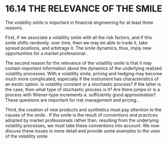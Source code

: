 # 16.14 THE RELEVANCE OF THE SMILE  

The volatility smile is important in financial engineering for at least three reasons.  

First, if we associate a volatility smile with all the risk factors, and if this smile shifts randomly. over time, then we may be able to trade it, take spread positions, and arbitrage it. The smile dynamics, thus, imply new opportunities for a market professional..  

The second reason for the relevance of the volatility smile is that it may contain important information about the dynamics of the underlying realized volatility processes. With a volatility smile, pricing and hedging may become much more complicated, especially if the instrument has characteristics of an exotic option. Is volatility constant or a stochastic process? If the latter is the case, then what type of stochastic process is it? Are there jumps or is a process with Wiener-type increments a. sufficiently good approximation? These questions are important for risk management and pricing..  

Third, the creation of new products and synthetics must pay attention to the causes of the smile.. If the smile is the result of conventions and practices adopted by market professionals rather than. resulting from the underlying volatility processes, we must take these conventions into account. We now discuss these issues in more detail and provide some examples to the uses of the volatility smile.  
